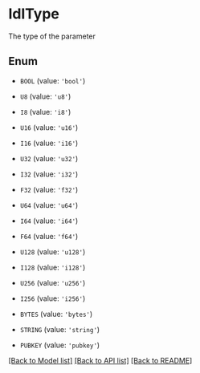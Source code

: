 # IdlType

The type of the parameter

## Enum

* `BOOL` (value: `'bool'`)

* `U8` (value: `'u8'`)

* `I8` (value: `'i8'`)

* `U16` (value: `'u16'`)

* `I16` (value: `'i16'`)

* `U32` (value: `'u32'`)

* `I32` (value: `'i32'`)

* `F32` (value: `'f32'`)

* `U64` (value: `'u64'`)

* `I64` (value: `'i64'`)

* `F64` (value: `'f64'`)

* `U128` (value: `'u128'`)

* `I128` (value: `'i128'`)

* `U256` (value: `'u256'`)

* `I256` (value: `'i256'`)

* `BYTES` (value: `'bytes'`)

* `STRING` (value: `'string'`)

* `PUBKEY` (value: `'pubkey'`)

[[Back to Model list]](../README.md#documentation-for-models) [[Back to API list]](../README.md#documentation-for-api-endpoints) [[Back to README]](../README.md)


